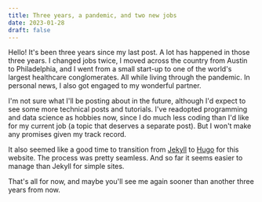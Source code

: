 ```yaml
---
title: Three years, a pandemic, and two new jobs
date: 2023-01-28
draft: false
---
```


Hello! It's been three years since my last post. A lot has happened in those three years. I changed jobs twice, I moved across the country from Austin to Philadelphia, and I went from a small start-up to one of the world's largest healthcare conglomerates. All while living through the pandemic. In personal news, I also got engaged to my wonderful partner.

I'm not sure what I'll be posting about in the future, although I'd expect to see some more technical posts and tutorials. I've readopted programming and data science as hobbies now, since I do much less coding than I'd like for my current job (a topic that deserves a separate post). But I won't make any promises given my track record.

It also seemed like a good time to transition from [Jekyll](https://jekyllrb.com) to [Hugo](https://gohugo.io) for this website. The process was pretty seamless. And so far it seems easier to manage than Jekyll for simple sites.

That's all for now, and maybe you'll see me again sooner than another three years from now.